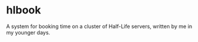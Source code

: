 hlbook
=======

A system for booking time on a cluster of Half-Life servers, written by me in my younger days.
